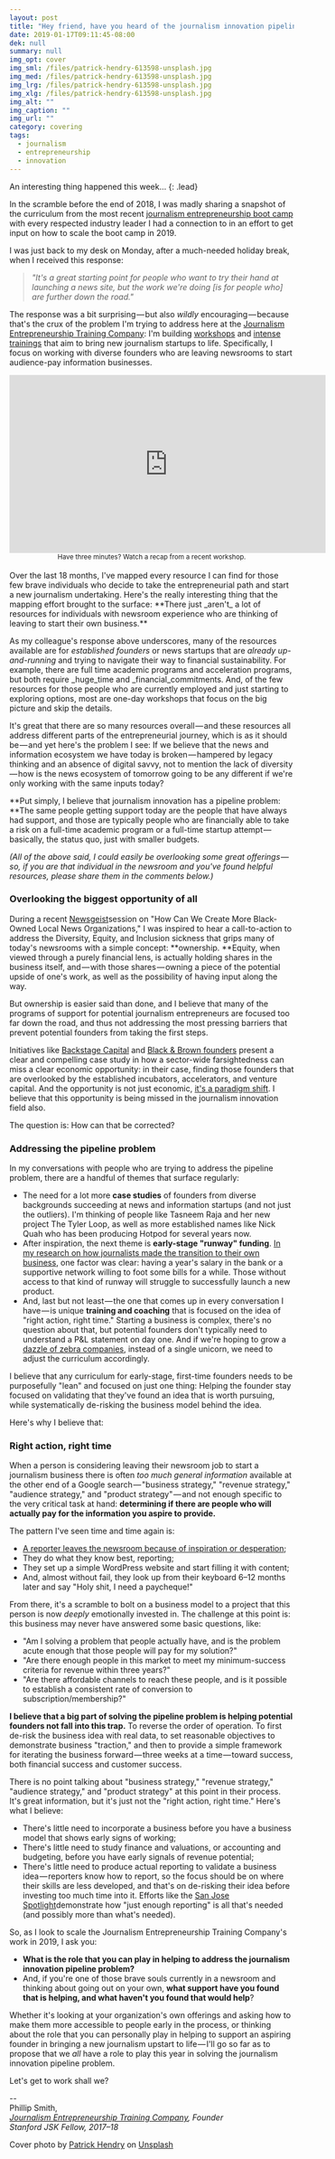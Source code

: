```yaml
---
layout: post
title: "Hey friend, have you heard of the journalism innovation pipeline problem? Here's how we're missing the opportunity to support early-stage founders."
date: 2019-01-17T09:11:45-08:00
dek: null
summary: null
img_opt: cover
img_sml: /files/patrick-hendry-613598-unsplash.jpg
img_med: /files/patrick-hendry-613598-unsplash.jpg
img_lrg: /files/patrick-hendry-613598-unsplash.jpg
img_xlg: /files/patrick-hendry-613598-unsplash.jpg
img_alt: ""
img_caption: ""
img_url: ""
category: covering
tags: 
  - journalism
  - entrepreneurship
  - innovation
---
```


An interesting thing happened this week…
{: .lead}

In the scramble before the end of 2018, I was madly sharing a snapshot of the curriculum from the most recent [journalism entrepreneurship boot camp](https://www.phillipadsmith.com/2018/06/announcing-a-new-journalism-entrepreneurship-bootcamp-lets-reboot-the-media-together.html) with every respected industry leader I had a connection to in an effort to get input on how to scale the boot camp in 2019.

I was just back to my desk on Monday, after a much-needed holiday break, when I received this response:

> _"It's a great starting point for people who want to try their hand at launching a news site, but the work we're doing [is for people who] are further down the road."_

The response was a bit surprising — but also _wildly_ encouraging — because that's the crux of the problem I'm trying to address here at the [Journalism Entrepreneurship Training Company](https://journalismentrepreneurship.com/): I'm building [workshops](https://newsfoundry.org/) and [intense trainings](https://journalismentrepreneurship.com/) that aim to bring new journalism startups to life. Specifically, I focus on working with diverse founders who are leaving newsrooms to start audience-pay information businesses.

<div align="center">
<iframe width="560" height="315" src="https://www.youtube.com/embed/sK7pS9XyIzE" frameborder="0" allow="accelerometer; autoplay; encrypted-media; gyroscope; picture-in-picture" allowfullscreen></iframe>
<br />
<small>Have three minutes? Watch a recap from a recent workshop.</small>
</div>

<br />
Over the last 18 months, I've mapped every resource I can find for those few brave individuals who decide to take the entrepreneurial path and start a new journalism undertaking. Here's the really interesting thing that the mapping effort brought to the surface: **There just _aren't_ a lot of resources for individuals with newsroom experience who are thinking of leaving to start their own business.**

As my colleague's response above underscores, many of the resources available are for _established founders_ or news startups that are _already up-and-running_ and trying to navigate their way to financial sustainability. For example, there are full time academic programs and acceleration programs, but both require _huge_time and _financial_commitments. And, of the few resources for those people who are currently employed and just starting to exploring options, most are one-day workshops that focus on the big picture and skip the details.

It's great that there are so many resources overall — and these resources all address different parts of the entrepreneurial journey, which is as it should be — and yet here's the problem I see: If we believe that the news and information ecosystem we have today is broken — hampered by legacy thinking and an absence of digital savvy, not to mention the lack of diversity — how is the news ecosystem of tomorrow going to be any different if we're only working with the same inputs today?

**Put simply, I believe that journalism innovation has a pipeline problem: **The same people getting support today are the people that have always had support, and those are typically people who are financially able to take a risk on a full-time academic program or a full-time startup attempt — basically, the status quo, just with smaller budgets.

_(All of the above said, I could easily be overlooking some great offerings — so, if you are that individual in the newsroom and you've found helpful resources, please share them in the comments below.)_


### **Overlooking the biggest opportunity of all**

During a recent [Newsgeist](https://www.newsgeist.org/exploring-future-news/)session on "How Can We Create More Black-Owned Local News Organizations," I was inspired to hear a call-to-action to address the Diversity, Equity, and Inclusion sickness that grips many of today's newsrooms with a simple concept: **ownership. **Equity, when viewed through a purely financial lens, is actually holding shares in the business itself, and — with those shares — owning a piece of the potential upside of one's work, as well as the possibility of having input along the way.

But ownership is easier said than done, and I believe that many of the programs of support for potential journalism entrepreneurs are focused too far down the road, and thus not addressing the most pressing barriers that prevent potential founders from taking the first steps.

Initiatives like [Backstage Capital](https://backstagecapital.com/) and [Black & Brown founders](https://blackandbrownfounders.com/) present a clear and compelling case study in how a sector-wide farsightedness can miss a clear economic opportunity: in their case, finding those founders that are overlooked by the established incubators, accelerators, and venture capital. And the opportunity is not just economic, [it's a paradigm shift](https://www.zebrasunite.com/). I believe that this opportunity is being missed in the journalism innovation field also.

The question is: How can that be corrected?


### **Addressing the pipeline problem**

In my conversations with people who are trying to address the pipeline problem, there are a handful of themes that surface regularly:

*   The need for a lot more **case studies** of founders from diverse backgrounds succeeding at news and information startups (and not just the outliers). I'm thinking of people like Tasneem Raja and her new project The Tyler Loop, as well as more established names like Nick Quah who has been producing Hotpod for several years now.
*   After inspiration, the next theme is **early-stage "runway" funding**. [In my research on how journalists made the transition to their own business](https://medium.com/jsk-class-of-2018/why-do-reporters-take-the-risk-to-start-a-media-business-these-answers-might-surprise-you-3be6418000bf), one factor was clear: having a year's salary in the bank or a supportive network willing to foot some bills for a while. Those without access to that kind of runway will struggle to successfully launch a new product.
*   And, last but not least — the one that comes up in every conversation I have — is unique **training and coaching** that is focused on the idea of "right action, right time." Starting a business is complex, there's no question about that, but potential founders don't typically need to understand a P&L statement on day one. And if we're hoping to grow a [dazzle of zebra companies](https://www.zebrasunite.com/), instead of a single unicorn, we need to adjust the curriculum accordingly.

I believe that any curriculum for early-stage, first-time founders needs to be purposefully "lean" and focused on just one thing: Helping the founder stay focused on validating that they've found an idea that is worth pursuing, while systematically de-risking the business model behind the idea.

Here's why I believe that:

### **Right action, right time**

When a person is considering leaving their newsroom job to start a journalism business there is often _too much general information_ available at the other end of a Google search — "business strategy," "revenue strategy," "audience strategy," and "product strategy" — and not enough specific to the very critical task at hand: **determining if there are people who will actually pay for the information you aspire to provide.**

The pattern I've seen time and time again is:

*   [A reporter leaves the newsroom because of inspiration or desperation](https://medium.com/jsk-class-of-2018/why-do-reporters-take-the-risk-to-start-a-media-business-these-answers-might-surprise-you-3be6418000bf);
*   They do what they know best, reporting;
*   They set up a simple WordPress website and start filling it with content;
*   And, almost without fail, they look up from their keyboard 6–12 months later and say "Holy shit, I need a paycheque!"

From there, it's a scramble to bolt on a business model to a project that this person is now _deeply_ emotionally invested in. The challenge at this point is: this business may never have answered some basic questions, like:

*   "Am I solving a problem that people actually have, and is the problem acute enough that those people will pay for my solution?"
*   "Are there enough people in this market to meet my minimum-success criteria for revenue within three years?"
*   "Are there affordable channels to reach these people, and is it possible to establish a consistent rate of conversion to subscription/membership?"

**I believe that a big part of solving the pipeline problem is helping potential founders not fall into this trap.** To reverse the order of operation. To first de-risk the business idea with real data, to set reasonable objectives to demonstrate business "traction," and then to provide a simple framework for iterating the business forward — three weeks at a time — toward success, both financial success and customer success.

There is no point talking about "business strategy," "revenue strategy," "audience strategy," and "product strategy" at this point in their process. It's great information, but it's just not the "right action, right time." Here's what I believe:

*   There's little need to incorporate a business before you have a business model that shows early signs of working;
*   There's little need to study finance and valuations, or accounting and budgeting, before you have early signals of revenue potential;
*   There's little need to produce actual reporting to validate a business idea — reporters know how to report, so the focus should be on where their skills are less developed, and that's on de-risking their idea before investing too much time into it. Efforts like the [San Jose Spotlight](https://sanjosespotlight.com/)demonstrate how "just enough reporting" is all that's needed (and possibly more than what's needed).

So, as I look to scale the Journalism Entrepreneurship Training Company's work in 2019, I ask you:

*   **What is the role that you can play in helping to address the journalism innovation pipeline problem?**
*   And, if you're one of those brave souls currently in a newsroom and thinking about going out on your own, **what support have you found that is helping, and what haven't you found that would help**?

Whether it's looking at your organization's own offerings and asking how to make them more accessible to people early in the process, or thinking about the role that you can personally play in helping to support an aspiring founder in bringing a new journalism upstart to life — I'll go so far as to propose that we _all_ have a role to play this year in solving the journalism innovation pipeline problem.

Let's get to work shall we?

--<br /> 
Phillip Smith,<br />
_[Journalism Entrepreneurship Training Company](https://journalismentrepreneurship.com/), Founder_<br />
_Stanford JSK Fellow, 2017–18_


Cover photo by [Patrick Hendry](https://unsplash.com/photos/Tv5lpMsuvoI?utm_source=unsplash&utm_medium=referral&utm_content=creditCopyText) on [Unsplash](https://unsplash.com/search/photos/pipeline?utm_source=unsplash&utm_medium=referral&utm_content=creditCopyText)


<!-- Docs to Markdown version 1.0β14 -->
